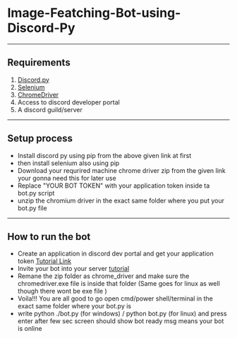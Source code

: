 # Image-Featching-Bot-using-Discord-Py
--- 
## Requirements
1. [Discord.py](https://pypi.org/project/discord.py/)
2. [Selenium](https://pypi.org/project/selenium/)
3. [ChromeDriver](https://chromedriver.chromium.org/downloads)
4. Access to discord developer portal
5. A discord guild/server
---
## Setup process
- Install discord py using pip from the above given link at first
- then install selenium also using pip
- Download your requrired machine chrome driver zip from the given link your gonna need this for later use
- Replace "YOUR BOT TOKEN" with your application token inside ta bot.py script
- unzip the chromium driver in the exact same folder where you put your bot.py file

---
## How to run the bot
- Create an application in discord dev portal and get your application token [Tutorial Link](https://www.writebots.com/discord-bot-token/)
- Invite your bot into your server [tutorial](https://www.writebots.com/discord-bot-token/)
- Remane the zip folder as chrome_driver and make sure the chromedriver.exe file is inside that folder (Same goes for linux as well though there wont be exe file )
- Voila!!! You are all good to go open cmd/power shell/terminal in the exact same folder where your bot.py is
- write python ./bot.py (for windows) / python bot.py (for linux) and press enter after few sec screen should show bot ready msg means your bot is online

